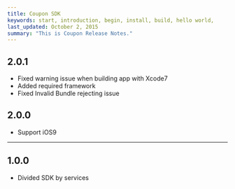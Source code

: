 ```yaml
---
title: Coupon SDK
keywords: start, introduction, begin, install, build, hello world,
last_updated: October 2, 2015
summary: "This is Coupon Release Notes."
---
```


## 2.0.1
* Fixed warning issue when building app with Xcode7
* Added required framework
* Fixed Invalid Bundle rejecting issue

## 2.0.0
* Support iOS9

---

## 1.0.0
* Divided SDK by services